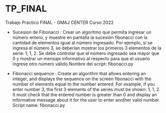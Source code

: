 # TP_FINAL
Trabajo Practico FINAL - GMAJ CENTER Curso 2022

- Sucesion de Fibonacci : 
Crear un algoritmo que permita ingresar un número entero, y muestre en pantalla la sucesión
fibonacci con la cantidad de elementos igual al número ingresado. Por ejemplo, si se ingresa 
el número 3, se deberían mostrar los primeros 3 elementos de la serie: 1, 1, 2. Se debe 
controlar que el número ingresado sea mayor que 0 y mostrar un mensaje informativo al respecto
para que el usuario ingrese otro número válido.Nombre del script: fibonacci.py

- Fibonacci sequence :
Create an algorithm that allows entering an integer, and displays the sequence on the screen
fibonacci with the number of elements equal to the number entered. For example, if you enter
number 3, the first 3 elements of the series must be shown: 1, 1, 2. It must
check that the entered number is greater than 0 and display an informative message about it
for the user to enter another valid number. Script name: fibonacci.py
